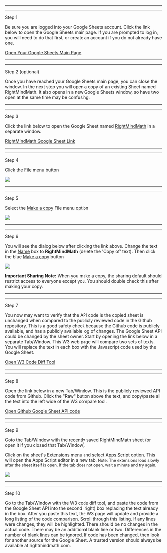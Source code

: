 <hr><hr>
<div class="step">Step 1</div>
<p>Be sure you are logged into your Google Sheets account. Click the link below to open the Google Sheets main page. If you are prompted to log in, you will need to do that first, or create an account if you do not already have one.</p>
<p><a target="_blank" href="https://docs.google.com/spreadsheets">Open Your Google Sheets Main Page</a></p>

<hr><hr>
<div class="step">Step 2 (optional)</div>
<p>Once you have reached your Google Sheets main page, you can close the window. In the next step you will open a copy of an existing Sheet named RightMindMath. It also opens in a new Google Sheets window, so have two open at the same time may be confusing.</p>

<hr><hr>
<div class="step">Step 3</div>
<p>Click the link below to open the Google Sheet named <u>RightMindMath</u> in a separate window.</p>
<p><a target="_blank" href="https://docs.google.com/spreadsheets/d/19njvzY6HNsjJ8juFMxCmaQrhc3dAvWqaqRJn1sm8-Gs/edit?usp=sharing">RightMindMath Google Sheet Link</a></p>

<hr><hr>
<div class="step">Step 4</div>
<p>Click the <u>File</u> menu button</p>
<p><img src="https://rightmindmath.com/html_sync/images/img_en_us/01_01a_click_file.jpg"  class="img_responsive"></p>

<hr><hr>
<div class="step">Step 5</div>
<p>Select the <u>Make a copy</u> File menu option</p>
<p><img src="https://rightmindmath.com/html_sync/images/img_en_us/01_02a_click_make_copy.jpg" class="img_responsive"></p>

<hr><hr>
<div class="step">Step 6</div>
<p>You will see the dialog below after clicking the link above. Change the text in the <u>Name</u> box to <b>RightMindMath</b> (delete the &#039;Copy of&#039; text). Then click the blue <u>Make a copy</u> button</p>
<p><img src="https://rightmindmath.com/html_sync/images/img_en_us/01_03a_copy_rmm_dialog.jpg" class="img_responsive"></p>
<p><b>Important Sharing Note:</b> When you make a copy, the sharing default should restrict access to everyone except you. You should double check this after making your copy.</p>

<hr><hr>
<div class="step">Step 7</div>
<p>You now may want to verify that the API code is the copied sheet is unchanged when compared to the publicly reviewed code in the Github repository. This is a good safety check because the Github code is publicly available, and has a publicly available log of changes. The Google Sheet API could be changed by the sheet owner. Start by opening the link below in a separate Tab/Window. This W3 web page will compare two sets of texts. You will replace the text in each box with the Javascript code used by the Google Sheet.</p>
<p><a target="_blank" href="https://www.w3docs.com/tools/code-diff/">Open W3 Code Diff Tool</a></p>

<hr><hr>
<div class="step">Step 8</div>
<p>Open the link below in a new Tab/Window. This is the publicly reviewed API code from Github. Click the "Raw" button above the text, and copy/paste all the text into the left wide of the W3 compare tool.</p>
<p><a target="_blank" href="https://github.com/needMoreCoffeeNow/RightMindMath/blob/main/Google_Sheet_API/GSHEET_sync.js">Open Github Google Sheet API code</a></p>

<hr><hr>
<div class="step">Step 9</div>
<p>Goto the Tab/Window with the recently saved RightMindMath sheet (or open it if you closed that Tab/Window).</p>
<p>Click on the sheet&#039;s <u>Extensions</u> menu and select <u>Apps Script</u> option. This will open the Apps Script editor in a new tab.<span style="font-size:90%;"> Note: The extensions load slowly after the sheet itself is open.  If the tab does not open, wait a minute and try again.</span></p>
<p><img src="https://rightmindmath.com/html_sync/images/img_en_us/01_04_copy_api_code.jpg"  class="img_responsive"></p></p>


<hr><hr>
<div class="step">Step 10</div>
<p>Go to the Tab/Window with the W3 code diff tool, and paste the code from the Google Sheet API into the second (right) box replacing the text already in the box. After you paste this text, the W3 page will update and provide a long listing of the code comparison. Scroll through this listing. If any lines were changes, they will be highlighted. There should be no changes in the actual code. There may be an additional blank line or two. Differences in the number of blank lines can be ignored. If code has been changed, then look for another source for the Google Sheet. A trusted version should always be available at rightmindmath.com.</p>
